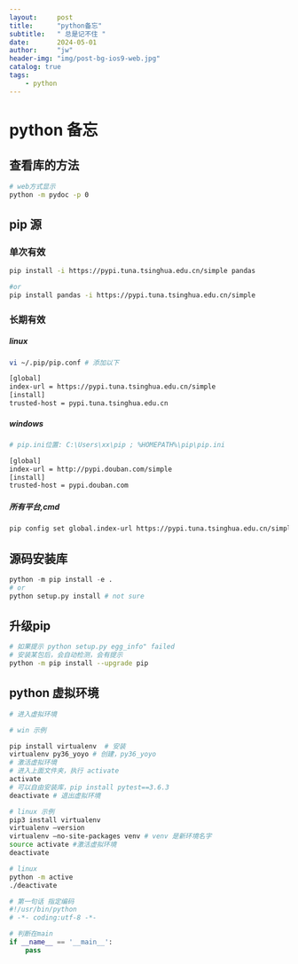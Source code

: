 ```yaml
---
layout:     post
title:      "python备忘"
subtitle:   " 总是记不住 "
date:       2024-05-01 
author:     "jw"
header-img: "img/post-bg-ios9-web.jpg"
catalog: true
tags:
    - python
---
```



# python 备忘

## 查看库的方法

```bash
# web方式显示
python -m pydoc -p 0
```





## pip 源

### 单次有效
```bash
pip install -i https://pypi.tuna.tsinghua.edu.cn/simple pandas

#or
pip install pandas -i https://pypi.tuna.tsinghua.edu.cn/simple
```

### 长期有效


##### linux
```bash
vi ~/.pip/pip.conf # 添加以下

[global]
index-url = https://pypi.tuna.tsinghua.edu.cn/simple
[install]
trusted-host = pypi.tuna.tsinghua.edu.cn
```

##### windows
```bash
# pip.ini位置: C:\Users\xx\pip ; %HOMEPATH%\pip\pip.ini

[global]
index-url = http://pypi.douban.com/simple
[install]
trusted-host = pypi.douban.com
```

##### 所有平台,cmd
```bash
pip config set global.index-url https://pypi.tuna.tsinghua.edu.cn/simple
```

## 源码安装库
```python
python -m pip install -e .
# or
python setup.py install # not sure
```

## 升级pip
```bash
# 如果提示 python setup.py egg_info" failed
# 安装某包后，会自动检测，会有提示
python -m pip install --upgrade pip
```

## python 虚拟环境

```bash
# 进入虚拟环境

# win 示例

pip install virtualenv  # 安装
virtualenv py36_yoyo # 创建，py36_yoyo 
# 激活虚拟环境
# 进入上面文件夹，执行 activate    
activate
# 可以自由安装库，pip install pytest==3.6.3
deactivate # 退出虚拟环境

# linux 示例
pip3 install virtualenv
virtualenv —version
virtualenv —no-site-packages venv # venv 是新环境名字
source activate #激活虚拟环境
deactivate

# linux
python -m active
./deactivate
```



```python
# 第一句话 指定编码
#!/usr/bin/python
# -*- coding:utf-8 -*-

# 判断在main
if __name__ == '__main__':
    pass

```


